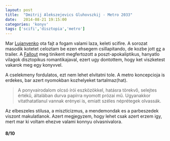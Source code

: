 ```yaml
---
layout: post
title:  "Dmitrij Alekszejevics Gluhovszkij - Metro 2033"
date:   2014-08-21 19:15:00
categories: 'konyv'
tags: ['scifi','disztopia','metro']
---
```


Mar <a href="/konyv/2012/01/01/ugrasazurbe.html">Lujanyenko</a> ota fajt a fogam valami laza, keleti scifire. A sorozat masodik kotetet celoztam be ezen ehsegem csillapitando, de kozbe jott <a href="https://www.youtube.com/watch?v=epZQxHoe7YI">ez</a> a trailer. A <a href="https://en.wikipedia.org/wiki/Fallout_%28series%29">Fallout</a> meg tinikent megfertozott a poszt-apokaliptikus, hanyatlo vilagok disztopikus romantikajaval, ezert ugy dontottem, hogy ket viszketest vakarok meg egy konyvvel.

A cselekmeny fordulatos, ezt nem lehet elvitatni tole. A metro koncepcioja is erdekes, bar azert nyomokban kozhelyeket tartalmaz(hat).

<blockquote>A ponyvairodalom olcsó írói eszközökkel, hatásra törekvő, selejtes értékű, általában durva papírra nyomott prózai mű. Ugyanakkor vitathatatlanul vannak erényei is, emiatt széles néprétegek olvassák.</blockquote>

Az elbeszeles stilusa, a miszticizmus, a mendemondak es a parbeszedek viszont makulatlanok. Azert megjegyzem, hogy lehet csak azert erzem igy, mert mar ki voltam ehezve valami konnyu olvasnivalora.

<h4>8/10</h4>